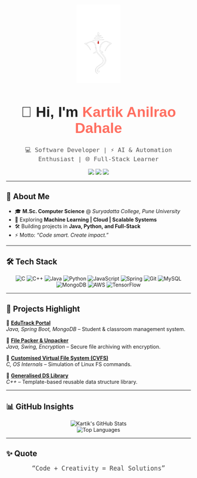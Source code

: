 <div align="center">

  <!-- Profile Logo -->
  <img src="https://github.com/KartikkxCode/KartikkxCode/blob/main/bappa.png" width="120" alt="Profile Logo"/>

  <!-- Name -->
  <h1 style="font-family: 'Poppins', sans-serif; font-weight: 800; font-size: 2.8em; color: #222;">
    👋 Hi, I'm <span style="color:#ff6f61;">Kartik Anilrao Dahale</span>
  </h1>

  <!-- Tagline -->
  <h3 style="font-family: 'Fira Code', monospace; color: #555; font-weight: 500;">
    💻 Software Developer | ⚡ AI & Automation Enthusiast | 🌐 Full-Stack Learner
  </h3>

  <!-- Socials -->
  <p>
    <a href="https://github.com/KartikkxCode"><img src="https://skillicons.dev/icons?i=github" width="40"/></a>
    <a href="https://www.linkedin.com/in/kartik-dahale-422462231"><img src="https://skillicons.dev/icons?i=linkedin" width="40"/></a>
    <a href="mailto:kartikdahale067@gmail.com"><img src="https://skillicons.dev/icons?i=gmail" width="40"/></a>
  </p>

</div>

---

## 🚀 About Me  

- 🎓 **M.Sc. Computer Science** @ *Suryadatta College, Pune University*  
- 🌱 Exploring **Machine Learning | Cloud | Scalable Systems**  
- 🛠️ Building projects in **Java, Python, and Full-Stack**  
- ⚡ Motto: *“Code smart. Create impact.”*  

---

## 🛠 Tech Stack  

<div align="center">

![C](https://skillicons.dev/icons?i=c)
![C++](https://skillicons.dev/icons?i=cpp)
![Java](https://skillicons.dev/icons?i=java)
![Python](https://skillicons.dev/icons?i=python)
![JavaScript](https://skillicons.dev/icons?i=javascript)
![Spring](https://skillicons.dev/icons?i=spring)
![Git](https://skillicons.dev/icons?i=git)
![MySQL](https://skillicons.dev/icons?i=mysql)
![MongoDB](https://skillicons.dev/icons?i=mongodb)
![AWS](https://skillicons.dev/icons?i=aws)
![TensorFlow](https://skillicons.dev/icons?i=tensorflow)

</div>

---

## 📌 Projects Highlight  

🔹 **[EduTrack Portal](https://github.com/KartikkxCode/edutrack-portal)**  
*Java, Spring Boot, MongoDB* – Student & classroom management system.  

🔹 **[File Packer & Unpacker](https://github.com/KartikkxCode/File-Packer-Unpacker)**  
*Java, Swing, Encryption* – Secure file archiving with encryption.  

🔹 **[Customised Virtual File System (CVFS)](https://github.com/KartikkxCode/CVFS)**  
*C, OS Internals* – Simulation of Linux FS commands.  

🔹 **[Generalised DS Library](https://github.com/KartikkxCode/Generalised_DS)**  
*C++* – Template-based reusable data structure library.  

---

## 📊 GitHub Insights  

<div align="center">

![Kartik's GitHub Stats](https://github-readme-stats.vercel.app/api?username=KartikkxCode&show_icons=true&theme=modern&hide_border=true&title_color=ff6f61&icon_color=ff6f61)  
![Top Languages](https://github-readme-stats.vercel.app/api/top-langs/?username=KartikkxCode&layout=compact&theme=modern&hide_border=true&title_color=ff6f61)  

</div>

---

## ✨ Quote  

<p align="center" style="font-family: 'Fira Code', monospace; font-size: 1.2em; color: #444;">
  “Code + Creativity = Real Solutions”
</p>

